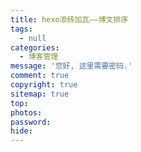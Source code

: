 ```yaml
---
title: hexo添砖加瓦——博文排序
tags:
  - null
categories:
  - 博客管理
message: '您好, 这里需要密码.'
comment: true
copyright: true
sitemap: true
top:
photos:
password:
hide:
---
```

